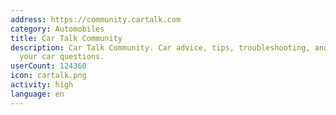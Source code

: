 ```yaml
---
address: https://community.cartalk.com
category: Automobiles
title: Car Talk Community
description: Car Talk Community. Car advice, tips, troubleshooting, and answers to
  your car questions.
userCount: 124360
icon: cartalk.png
activity: high
language: en
---
```


